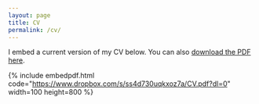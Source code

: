 ```yaml
---
layout: page
title: CV
permalink: /cv/
---
```


I embed a current version of my CV below. You can also [download the PDF here](https://www.dropbox.com/s/ss4d730uqkxoz7a/CV.pdf?dl=0).

{% include embedpdf.html code="https://www.dropbox.com/s/ss4d730uqkxoz7a/CV.pdf?dl=0" width=100 height=800 %}

